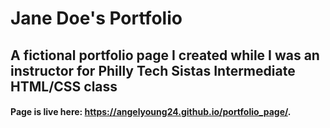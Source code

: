 # Jane Doe's Portfolio

## A fictional portfolio page I created while I was an instructor for Philly Tech Sistas Intermediate HTML/CSS class

#### Page is live here: https://angelyoung24.github.io/portfolio_page/.
